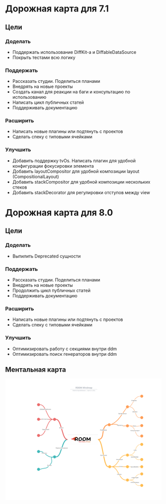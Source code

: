 # Дорожная карта для 7.1

## Цели

### Доделать

-  Поддержать использование DiffKit-а и DiffableDataSource
-  Покрыть тестами всю логику

### Поддержать

- Рассказать студии. Поделиться планами
- Внедрять на новые проекты
- Создать канал для реакции на баги и консультацию по использованию
- Написать цикл публичных статей
- Поддерживать документацию

### Расширить

- Написать новые плагины или подтянуть с проектов
- Сделать спеку с типовыми ячейками

### Улучшить

- Добавить поддержку tvOs. Написать плагин для удобной конфигурации фокусировки элемента
- Добавить layoutCompositor для удобной композиции layout (CompositionalLayout)
- Добавить stackCompositor для удобной композиции нескольких стеков
- Добавить stackDecorator для регулировки отступов между view

# Дорожная карта для 8.0

## Цели

### Доделать

-  Выпилить Deprecated сущности

### Поддержать

- Рассказать студии. Поделиться планами
- Внедрять на новые проекты
- Продолжить цикл публичных статей
- Поддерживать документацию

### Расширить

- Написать новые плагины или подтянуть с проектов
- Сделать спеку с типовыми ячейками

### Улучшить

- Оптимизировать работу с секциями внутри ddm
- Оптимизировать поиск генераторов внутри ddm

## Ментальная карта

![](ROADMAP.png)
